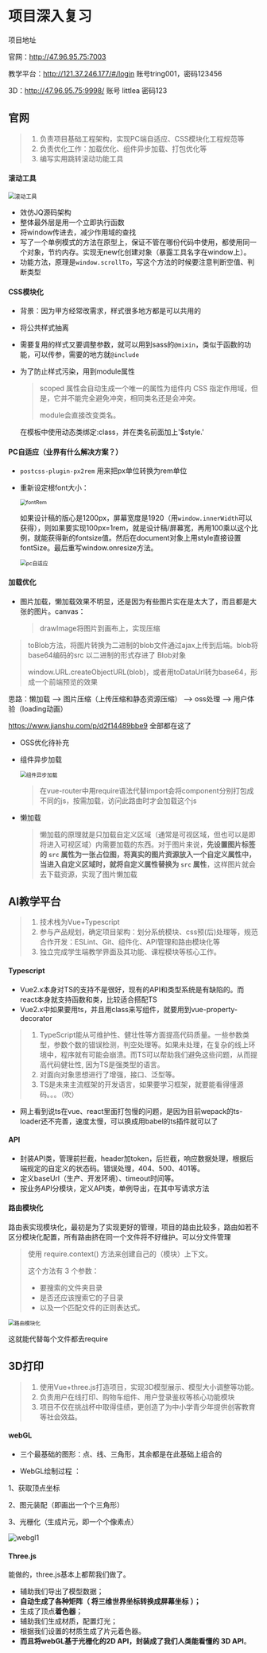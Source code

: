 # 项目深入复习

项目地址

官网：http://47.96.95.75:7003

教学平台：http://121.37.246.177/#/login  账号tring001，密码123456

3D：http://47.96.95.75:9998/  账号 littlea 密码123

## 官网

>1. 负责项目基础工程架构，实现PC端自适应、CSS模块化工程规范等
>2. 负责优化工作：加载优化、组件异步加载、打包优化等 
>3. 编写实用跳转滚动功能工具

#### 滚动工具

<img src="C:\Users\NHT\Desktop\前端复习\img\滚动工具.PNG" alt="滚动工具" style="zoom: 80%;" />

- 效仿JQ源码架构
- 整体最外层是用一个立即执行函数
- 将window传进去，减少作用域的查找
- 写了一个单例模式的方法在原型上，保证不管在哪份代码中使用，都使用同一个对象，节约内存。实现无new化创建对象（暴露工具名字在window上）。
- 功能方法，原理是`window.scrollTo`，写这个方法的时候要注意判断空值、判断类型

#### CSS模块化

- 背景：因为甲方经常改需求，样式很多地方都是可以共用的

- 将公共样式抽离

- 需要复用的样式又要调整参数，就可以用到sass的`@mixin`，类似于函数的功能，可以传参，需要的地方就`@include`

- 为了防止样式污染，用到module属性

  >scoped 属性会自动生成一个唯一的属性为组件内 CSS 指定作用域，但是，它并不能完全避免冲突，相同类名还是会冲突。
  >
  >module会直接改变类名。

   在模板中使用动态类绑定:class，并在类名前面加上'$style.' 

#### PC自适应（业界有什么解决方案？）

- `postcss-plugin-px2rem` 用来把px单位转换为rem单位

- 重新设定根font大小：

  <img src="C:\Users\NHT\Desktop\前端复习\img\fontRem.PNG" alt="fontRem" style="zoom:75%;" />

  如果设计稿的版心是1200px，屏幕宽度是1920（用`window.innerWidth`可以获得），则如果要实现100px=1rem，就是设计稿/屏幕宽，再用100乘以这个比例，就能获得新的fontsize值。然后在document对象上用style直接设置fontSize。最后重写window.onresize方法。
  
  <img src="C:\Users\NHT\Desktop\前端复习\img\pc自适应.PNG" alt="pc自适应" style="zoom:75%;" />

#### 加载优化

- 图片加载，懒加载效果不明显，还是因为有些图片实在是太大了，而且都是大张的图片。canvas：

  > drawImage将图片到画布上，实现压缩
>
  > toBlob方法，将图片转换为二进制的blob文件通过ajax上传到后端。blob将base64编码的src 以二进制的形式存进了 Blob对象
  >
  > window.URL.createObjectURL(blob)，或者用toDataUrl转为base64，形成一个前端预览的效果

思路：懒加载 --> 图片压缩（上传压缩和静态资源压缩） --> oss处理 --> 用户体验（loading动画）

   https://www.jianshu.com/p/d2f14489bbe9 全部都在这了

- OSS优化待补充

- 组件异步加载

  <img src="C:\Users\NHT\Desktop\前端复习\img\组件异步加载.PNG" alt="组件异步加载" style="zoom:75%;" />

  > 在vue-router中用require语法代替import会将component分别打包成不同的js，按需加载，访问此路由时才会加载这个js 
  
- 懒加载

  > 懒加载的原理就是只加载自定义区域（通常是可视区域，但也可以是即将进入可视区域）内需要加载的东西。对于图片来说，**先设置图片标签的 `src` 属性为一张占位图，将真实的图片资源放入一个自定义属性中，当进入自定义区域时，就将自定义属性替换为 `src` 属性**，这样图片就会去下载资源，实现了图片懒加载 

## AI教学平台

> 1. 技术栈为Vue+Typescript 
> 2. 参与产品规划，确定项目架构：划分系统模块、css预(后)处理等，规范合作开发：ESLint、Git、组件化、API管理和路由模块化等
> 3. 独立完成学生端教学界面及其功能、课程模块等核心工作。

#### Typescript

- Vue2.x本身对TS的支持不是很好，现有的API和类型系统是有缺陷的。而react本身就支持函数和类，比较适合搭配TS
- Vue2.x中如果要用ts，并且用class来写组件，就要用到vue-property-decorator

>1. TypeScript能从可维护性、健壮性等方面提高代码质量。一些参数类型，参数个数的错误检测，判空处理等。如果未处理，在复杂的线上环境中，程序就有可能会崩溃。而TS可以帮助我们避免这些问题，从而提高代码健壮性, 因为TS是强类型的语言。
>2. 对面向对象思想进行了增强，接口、泛型等。
>3. TS是未来主流框架的开发语言，如果要学习框架，就要能看得懂源码。。。（吹）
- 网上看到说ts在vue、react里面打包慢的问题，是因为目前wepack的ts-loader还不完善，速度太慢，可以换成用babel的ts插件就可以了

#### API

- 封装API类，管理前拦截，header加token，后拦截，响应数据处理，根据后端规定的自定义的状态码。错误处理，404、500、401等。
- 定义baseUrl（生产、开发环境）、timeout时间等。
- 按业务API分模块，定义API类，单例导出，在其中写请求方法

#### 路由模块化

路由表实现模块化，最初是为了实现更好的管理，项目的路由比较多，路由如若不区分模块化配置，所有路由挤在同一个文件将不好维护。可以分文件管理

> 使用 require.context() 方法来创建自己的（模块）上下文。
>
> 这个方法有 3 个参数：
>
> - 要搜索的文件夹目录
> - 是否还应该搜索它的子目录
> - 以及一个匹配文件的正则表达式。

<img src="C:\Users\NHT\Desktop\前端复习\img\路由模块化.PNG" alt="路由模块化" style="zoom:75%;" />

这就能代替每个文件都去require

## 3D打印

> 1. 使用Vue+three.js打造项目，实现3D模型展示、模型大小调整等功能。
> 2. 负责用户在线打印、购物车组件、用户登录鉴权等核心功能模块 
> 3. 项目不仅在挑战杯中取得佳绩，更创造了为中小学青少年提供创客教育等社会效益。

#### webGL

- 三个最基础的图形：点、线、三角形，其余都是在此基础上组合的

-  WebGL绘制过程 ：

  1、获取顶点坐标

  2、图元装配（即画出一个个三角形）

  3、光栅化（生成片元，即一个个像素点）

  ![webgl1](C:\Users\NHT\Desktop\前端复习\img\webgl1.jpg)

#### Three.js

能做的，three.js基本上都帮我们做了。

- 辅助我们导出了模型数据；
- **自动生成了各种矩阵（ 将三维世界坐标转换成屏幕坐标 ）；**
- 生成了顶点**着色器**；
- 辅助我们生成材质，配置灯光；
- 根据我们设置的材质生成了片元着色器。
- **而且将webGL基于光栅化的2D API，封装成了我们人类能看懂的 3D API**。